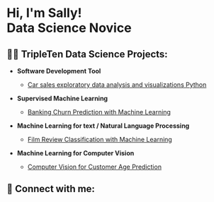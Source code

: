<h1>Hi, I'm Sally! <br/> 
Data Science Novice

<h2>👨‍💻 TripleTen Data Science Projects:</h2>

- <b>Software Development Tool</b>
  - [Car sales exploratory data analysis and visualizations Python](https://github.com/xial1y/SDTProject)
    
- <b>Supervised Machine Learning</b>
  - [Banking Churn Prediction with Machine Learning](https://github.com/xial1y/SupervisedML) 
  
- <b>Machine Learning for text / Natural Language Processing</b>
  - [Film Review Classification with Machine Learning]((https://github.com/xial1y/natural-language-processing))

- <b>Machine Learning for Computer Vision</b>
  - [Computer Vision for Customer Age Prediction](https://github.com/xial1y/ML-computer-vision)



<h2> 🤳 Connect with me:</h2>

